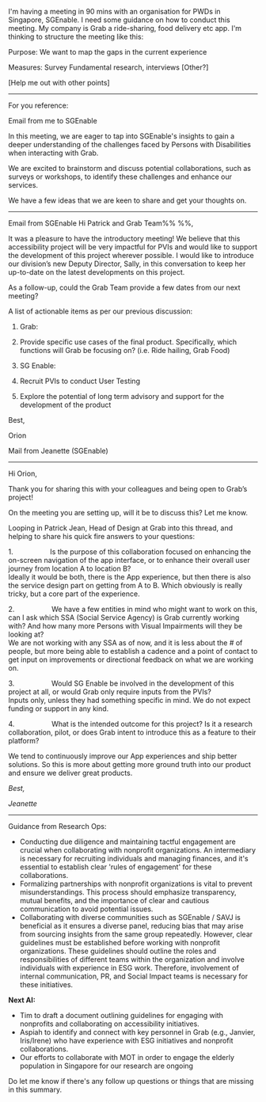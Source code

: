 I'm having a meeting in 90 mins with an organisation for PWDs in Singapore, SGEnable.
I need some guidance on how to conduct this meeting.
My company is Grab a ride-sharing, food delivery etc app.
I'm thinking to structure the meeting like this:

Purpose:
We want to map the gaps in the current experience

Measures:
Survey
Fundamental research, interviews
[Other?]

[Help me out with other points]

----



For you reference:


Email from me to SGEnable

In this meeting, we are eager to tap into SGEnable's insights to gain a deeper understanding of the challenges faced by Persons with Disabilities when interacting with Grab.  
  
We are excited to brainstorm and discuss potential collaborations, such as surveys or workshops, to identify these challenges and enhance our services.  
  
We have a few ideas that we are keen to share and get your thoughts on.

---

Email from SGEnable
Hi Patrick and Grab Team%% 
 %%,

It was a pleasure to have the introductory meeting! We believe that this accessibility project will be very impactful for PVIs and would like to support the development of this project wherever possible. I would like to introduce our division’s new Deputy Director, Sally, in this conversation to keep her up-to-date on the latest developments on this project.

As a follow-up, could the Grab Team provide a few dates from our next meeting?

A list of actionable items as per our previous discussion:

1. Grab:

1. Provide specific use cases of the final product. Specifically, which functions will Grab be focusing on? (i.e. Ride hailing, Grab Food)

3. SG Enable:

1. Recruit PVIs to conduct User Testing
2. Explore the potential of long term advisory and support for the development of the product

Best,

Orion

Mail from Jeanette (SGEnable)

---

  
Hi Orion,

Thank you for sharing this with your colleagues and being open to Grab’s project!

On the meeting you are setting up, will it be to discuss this? Let me know.

Looping in Patrick Jean, Head of Design at Grab into this thread, and helping to share his quick fire answers to your questions:

1.                   Is the purpose of this collaboration focused on enhancing the on-screen navigation of the app interface, or to enhance their overall user journey from location A to location B?  
⁠Ideally it would be both, there is the App experience, but then there is also the service design part on getting from A to B. Which obviously is really tricky, but a core part of the experience.

2.                   We have a few entities in mind who might want to work on this, can I ask which SSA (Social Service Agency) is Grab currently working with? And how many more Persons with Visual Impairments will they be looking at?  
We are not working with any SSA as of now, and it is less about the # of people, but more being able to establish a cadence and a point of contact to get input on improvements or directional feedback on what we are working on.

3.                   Would SG Enable be involved in the development of this project at all, or would Grab only require inputs from the PVIs?  
Inputs only, unless they had something specific in mind. We do not expect funding or support in any kind.

4.                   What is the intended outcome for this project? Is it a research collaboration, pilot, or does Grab intent to introduce this as a feature to their platform?

⁠We tend to continuously improve our App experiences and ship better solutions. So this is more about getting more ground truth into our product and ensure we deliver great products.

_Best,_

_Jeanette_

---

Guidance from Research Ops:
- Conducting due diligence and maintaining tactful engagement are crucial when collaborating with nonprofit organizations. An intermediary is necessary for recruiting individuals and managing finances, and it's essential to establish clear 'rules of engagement' for these collaborations.
- Formalizing partnerships with nonprofit organizations is vital to prevent misunderstandings. This process should emphasize transparency, mutual benefits, and the importance of clear and cautious communication to avoid potential issues.
- Collaborating with diverse communities such as SGEnable / SAVJ is beneficial as it ensures a diverse panel, reducing bias that may arise from sourcing insights from the same group repeatedly. However, clear guidelines must be established before working with nonprofit organizations. These guidelines should outline the roles and responsibilities of different teams within the organization and involve individuals with experience in ESG work. Therefore, involvement of internal communication, PR, and Social Impact teams is necessary for these initiatives.

**Next AI:**  

- Tim to draft a document outlining guidelines for engaging with nonprofits and collaborating on accessibility initiatives.
- Aspiah to identify and connect with key personnel in Grab (e.g., Janvier, Iris/Irene) who have experience with ESG initiatives and nonprofit collaborations.
- Our efforts to collaborate with MOT in order to engage the elderly population in Singapore for our research are ongoing

Do let me know if there's any follow up questions or things that are missing in this summary.



